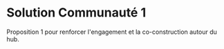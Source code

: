 # Solution Communauté 1

Proposition 1 pour renforcer l'engagement et la co-construction autour du hub.
